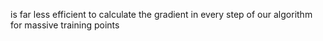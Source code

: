 is far less efficient to calculate the gradient in every step of our algorithm for massive training points